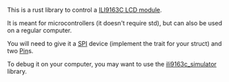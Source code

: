This is a rust library to control a [ILI9163C LCD module].

It is meant for microcontrollers (it doesn't require std), but can also be used on a regular computer.

You will need to give it a [SPI] device (implement the trait for your struct) and two [Pin]s.

To debug it on your computer, you may want to use the [ili9163c_simulator] library.

[ILI9163C LCD module]: https://www.google.com/search?q=ILI9163C&tbm=isch
[SPI]: https://github.com/gyscos/ili9163c/blob/master/src/spi.rs#L6
[Pin]: https://github.com/gyscos/ili9163c/blob/master/src/gpio.rs#L2
[ili9163c_simulator]: https://github.com/gyscos/ili9163c_simulator
